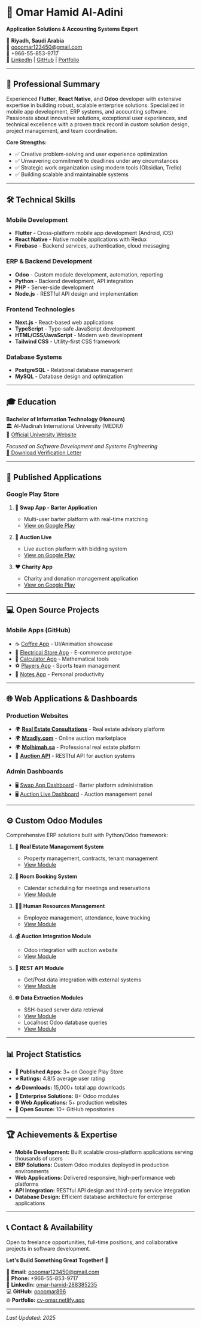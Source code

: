 # 💼 Omar Hamid Al-Adini

**Application Solutions & Accounting Systems Expert**

📍 **Riyadh, Saudi Arabia**  
📧 oooomar123450@gmail.com  
📱 +966-55-853-9717  
🔗 [LinkedIn](https://linkedin.com/in/omar-hamid-288385235) | [GitHub](https://github.com/oooomar896) | [Portfolio](https://cv-omar.netlify.app)

---

## 🚀 Professional Summary

Experienced **Flutter**, **React Native**, and **Odoo** developer with extensive expertise in building robust, scalable enterprise solutions. Specialized in mobile app development, ERP systems, and accounting software. Passionate about innovative solutions, exceptional user experiences, and technical excellence with a proven track record in custom solution design, project management, and team coordination.

**Core Strengths:**
- ✅ Creative problem-solving and user experience optimization
- ✅ Unwavering commitment to deadlines under any circumstances
- ✅ Strategic work organization using modern tools (Obsidian, Trello)
- ✅ Building scalable and maintainable systems

---

## 🛠️ Technical Skills

### **Mobile Development**
- **Flutter** - Cross-platform mobile app development (Android, iOS)
- **React Native** - Native mobile applications with Redux
- **Firebase** - Backend services, authentication, cloud messaging

### **ERP & Backend Development**
- **Odoo** - Custom module development, automation, reporting
- **Python** - Backend development, API integration
- **PHP** - Server-side development
- **Node.js** - RESTful API design and implementation

### **Frontend Technologies**
- **Next.js** - React-based web applications
- **TypeScript** - Type-safe JavaScript development
- **HTML/CSS/JavaScript** - Modern web development
- **Tailwind CSS** - Utility-first CSS framework

### **Database Systems**
- **PostgreSQL** - Relational database management
- **MySQL** - Database design and optimization

---

## 🎓 Education

**Bachelor of Information Technology (Honours)**  
🏛️ Al-Madinah International University (MEDIU)  
🔗 [Official University Website](https://www.mediu.edu.my/ar/)

*Focused on Software Development and Systems Engineering*  
[📄 Download Verification Letter](/when_start.pdf)

---

## 📲 Published Applications

### Google Play Store

1. **🔄 Swap App - Barter Application**
   - Multi-user barter platform with real-time matching
   - [View on Google Play](https://play.google.com/store/apps/details?id=com.molhimah.swap)

2. **🔨 Auction Live**
   - Live auction platform with bidding system
   - [View on Google Play](https://play.google.com/store/apps/details?id=com.mulhmah_auctionlive)

3. **❤️ Charity App**
   - Charity and donation management application
   - [View on Google Play](https://play.google.com/store/apps/details?id=com.charity_show)

---

## 💻 Open Source Projects

### Mobile Apps (GitHub)
- ☕ [Coffee App](https://github.com/oooomar896/coffee_app) - UI/Animation showcase
- 🔌 [Electrical Store App](https://github.com/oooomar896/electrical_store_app) - E-commerce prototype
- 🧮 [Calculator App](https://github.com/oooomar896/Calculter) - Mathematical tools
- ⚽ [Players App](https://github.com/oooomar896/players) - Sports team management
- 📝 [Notes App](https://github.com/oooomar896/note2) - Personal productivity

---

## 🌐 Web Applications & Dashboards

### Production Websites
- 🌍 **[Real Estate Consultations](https://real-estateconsultations.netlify.app)** - Real estate advisory platform
- 🌍 **[Mzadly.com](https://mzadlly.netlify.app/)** - Online auction marketplace
- 🌍 **[Molhimah.sa](https://molhimah.sa)** - Professional real estate platform
- 🔗 **[Auction API](https://github.com/oooomar896/Api_auction)** - RESTful API for auction systems

### Admin Dashboards
- 🖥️ [Swap App Dashboard](https://github.com/oooomar896/-dashboard-swap) - Barter platform administration
- 🖥️ [Auction Live Dashboard](https://github.com/oooomar896/-dashboard-auction-live) - Auction management panel

---

## ⚙️ Custom Odoo Modules

Comprehensive ERP solutions built with Python/Odoo framework:

1. **🏢 Real Estate Management System**
   - Property management, contracts, tenant management
   - [View Module](https://github.com/oooomar896/module-Real-state)

2. **📅 Room Booking System**
   - Calendar scheduling for meetings and reservations
   - [View Module](https://github.com/oooomar896/module-room-bookung)

3. **👨‍💼 Human Resources Management**
   - Employee management, attendance, leave tracking
   - [View Module](https://github.com/oooomar896/mangemen_HR)

4. **💰 Auction Integration Module**
   - Odoo integration with auction website
   - [View Module](https://github.com/oooomar896/Website_Auction_odoo)

5. **🔄 REST API Module**
   - Get/Post data integration with external systems
   - [View Module](https://github.com/oooomar896/api_get-_or_post_data)

6. **🌐 Data Extraction Modules**
   - SSH-based server data retrieval
   - [View Module](https://github.com/oooomar896/Module-get-data-from-Db-to-view-code-html)
   - Localhost Odoo database queries
   - [View Module](https://github.com/oooomar896/Module-get-data-from-db-odoo)

---

## 📊 Project Statistics

- **📱 Published Apps:** 3+ on Google Play Store
- **⭐ Ratings:** 4.8/5 average user rating
- **📥 Downloads:** 15,000+ total app downloads
- **💼 Enterprise Solutions:** 8+ Odoo modules
- **🌐 Web Applications:** 5+ production websites
- **📂 Open Source:** 10+ GitHub repositories

---

## 🏆 Achievements & Expertise

- **Mobile Development:** Built scalable cross-platform applications serving thousands of users
- **ERP Solutions:** Custom Odoo modules deployed in production environments
- **Web Applications:** Delivered responsive, high-performance web platforms
- **API Integration:** RESTful API design and third-party service integration
- **Database Design:** Efficient database architecture for enterprise applications

---

## 📞 Contact & Availability

Open to freelance opportunities, full-time positions, and collaborative projects in software development.

**Let's Build Something Great Together!** 🚀

📧 **Email:** oooomar123450@gmail.com  
📱 **Phone:** +966-55-853-9717  
🔗 **LinkedIn:** [omar-hamid-288385235](https://linkedin.com/in/omar-hamid-288385235)  
💻 **GitHub:** [oooomar896](https://github.com/oooomar896)  
🌐 **Portfolio:** [cv-omar.netlify.app](https://cv-omar.netlify.app)

---

*Last Updated: 2025*

